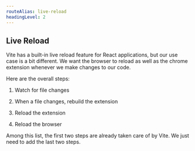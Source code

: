 ```yaml
---
routeAlias: live-reload
headingLevel: 2
---
```


## Live Reload

<div class="mt-5">

  Vite has a built-in live reload feature for React applications, but our use case is a bit different. We want the browser to reload as well as the chrome extension whenever we make changes to our code.

<div v-click>

Here are the overall steps:


1. Watch for file changes

</div>

<div v-click>

2. When a file changes, rebuild the extension

</div>

<div v-click>

3. Reload the extension

</div>

<div v-click>

4. Reload the browser

</div>

<div v-click>

Among this list, the first two steps are already taken care of by Vite. We just need to add the last two steps.

</div>

</div>

<!-- 
Change the dev script to `"vite build -w --mode development"` to watch for file changes and rebuild the extension.
Show a quick demo of the live rebuild feature.


if we want to reload the extension, we can use the `chrome.runtime.reload()` method in the background script.
Quick demo of background script use case.

#1 Quiz:
Generally how do we reload the browser?

#2 Quiz:
Now we know how to reload the extension, and assuming we also have a way to detect when the extension is rebuilt, how do we reload the extension?
How does the background script know when the extension is rebuilt? how to communicate it realtime?

 -->
